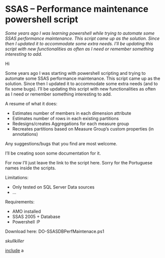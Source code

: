 ﻿SSAS – Performance maintenance powershell script
================================================

*Some years ago I was learning powershell while trying to automate some SSAS performance maintenance. This script came up as the solution. Since then I updated it to accommodate some extra needs. I’ll be updating this script with new functionalities as often as I need or remember something interesting to add.*

Hi

Some years ago I was starting with powershell scripting and trying to automate some SSAS performance maintenance. This script came up as the solution. Since then I updated it to accommodate some extra needs (and to fix some bugs). I’ll be updating this script with new functionalities as often as I need or remember something interesting to add.

A resume of what it does:

+ Estimates number of members in each dimension attribute
+ Estimates number of rows in each existing partitions
+ Redesigns/creates Aggregations for each measure group
+ Recreates partitions based on Measure Group’s custom properties (in annotations)

Any suggestions/bugs that you find are most welcome.

I’ll be creating soon some documentation for it.

For now I’ll just leave the link to the script here. Sorry for the Portuguese names inside the scripts.

Limitations:

+ Only tested on SQL Server Data sources
+ ...

Requirements:

+ AMO installed
+ SSAS 2005 + Database
+ Powershell :P

Download here: DO-SSASDBPerfMaintenace.ps1

*skullkiller*

[include](includes/plagiarism.md)
a
<script>
var idcomments_acct = '857a4a7d40b5baf6e007159d3686e3fe';
var idcomments_post_id;
var idcomments_post_url;
</script>
<span id="IDCommentsPostTitle" style="display:none"></span>
<script type='text/javascript' src='http://www.intensedebate.com/js/genericCommentWrapperV2.js'></script>